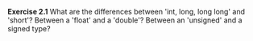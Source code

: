 **Exercise 2.1** What are the differences between 'int, long, long long' and 'short'? Between a 'float' and a 'double'? Between an 'unsigned' and a signed type?
